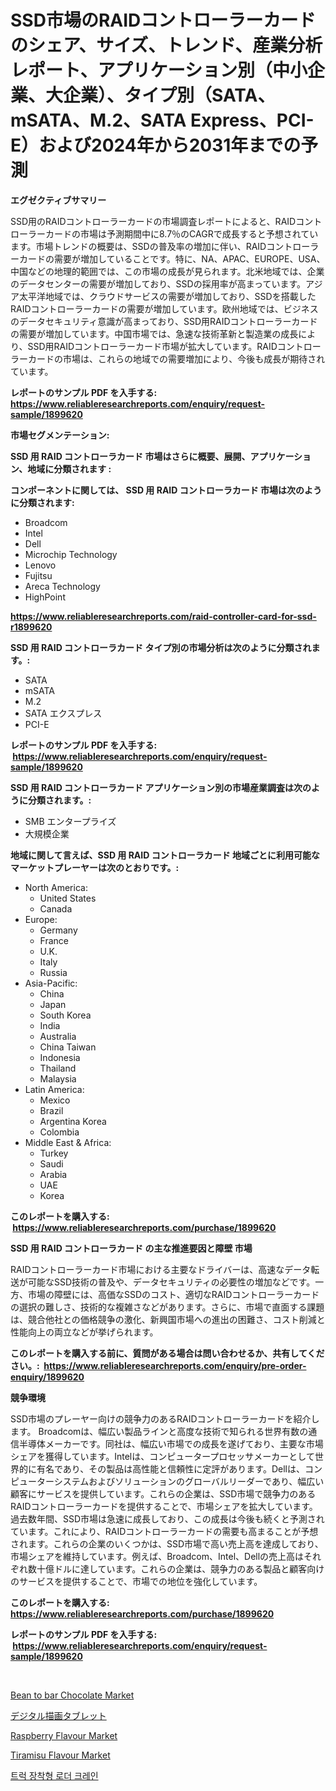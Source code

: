 <p><h1>SSD市場のRAIDコントローラーカードのシェア、サイズ、トレンド、産業分析レポート、アプリケーション別（中小企業、大企業）、タイプ別（SATA、mSATA、M.2、SATA Express、PCI-E）および2024年から2031年までの予測</h1></p><p><strong>エグゼクティブサマリー</strong></p>
<p><p>SSD用のRAIDコントローラーカードの市場調査レポートによると、RAIDコントローラーカードの市場は予測期間中に8.7％のCAGRで成長すると予想されています。市場トレンドの概要は、SSDの普及率の増加に伴い、RAIDコントローラーカードの需要が増加していることです。特に、NA、APAC、EUROPE、USA、中国などの地理的範囲では、この市場の成長が見られます。北米地域では、企業のデータセンターの需要が増加しており、SSDの採用率が高まっています。アジア太平洋地域では、クラウドサービスの需要が増加しており、SSDを搭載したRAIDコントローラーカードの需要が増加しています。欧州地域では、ビジネスのデータセキュリティ意識が高まっており、SSD用RAIDコントローラーカードの需要が増加しています。中国市場では、急速な技術革新と製造業の成長により、SSD用RAIDコントローラーカード市場が拡大しています。RAIDコントローラーカードの市場は、これらの地域での需要増加により、今後も成長が期待されています。</p></p>
<p><strong>レポートのサンプル PDF を入手する: <a href="https://www.reliableresearchreports.com/enquiry/request-sample/1899620">https://www.reliableresearchreports.com/enquiry/request-sample/1899620</a></strong></p>
<p><strong>市場セグメンテーション:</strong></p>
<p><strong> SSD 用 RAID コントローラカード 市場はさらに概要、展開、アプリケーション、地域に分類されます :</strong></p>
<p><strong>コンポーネントに関しては、 SSD 用 RAID コントローラカード 市場は次のように分類されます: &nbsp;</strong></p>
<p><ul><li>Broadcom</li><li>Intel</li><li>Dell</li><li>Microchip Technology</li><li>Lenovo</li><li>Fujitsu</li><li>Areca Technology</li><li>HighPoint</li></ul></p>
<p><strong><a href="https://www.reliableresearchreports.com/raid-controller-card-for-ssd-r1899620">https://www.reliableresearchreports.com/raid-controller-card-for-ssd-r1899620</a></strong></p>
<p><strong> SSD 用 RAID コントローラカード タイプ別の市場分析は次のように分類されます。:</strong></p>
<p><ul><li>SATA</li><li>mSATA</li><li>M.2</li><li>SATA エクスプレス</li><li>PCI-E</li></ul></p>
<p><strong>レポートのサンプル PDF を入手する: &nbsp;<a href="https://www.reliableresearchreports.com/enquiry/request-sample/1899620">https://www.reliableresearchreports.com/enquiry/request-sample/1899620</a></strong></p>
<p><strong> SSD 用 RAID コントローラカード アプリケーション別の市場産業調査は次のように分類されます。:</strong></p>
<p><ul><li>SMB エンタープライズ</li><li>大規模企業</li></ul></p>
<p><strong>地域に関して言えば、SSD 用 RAID コントローラカード 地域ごとに利用可能なマーケットプレーヤーは次のとおりです。:</strong></p>
<p><ul>
    <li>
        North America:
        <ul>
            <li>United States</li>
            <li>Canada</li>
        </ul>
    </li>
    <li>
        Europe:
        <ul>
            <li>Germany</li>
            <li>France</li>
            <li>U.K.</li>
            <li>Italy</li>
            <li>Russia</li>
        </ul>
    </li>
    <li>
        Asia-Pacific:
        <ul>
            <li>China</li>
            <li>Japan</li>
            <li>South Korea</li>
            <li>India</li>
            <li>Australia</li>
            <li>China Taiwan</li>
            <li>Indonesia</li>
            <li>Thailand</li>
            <li>Malaysia</li>
        </ul>
    </li>
    <li>
        Latin America:
        <ul>
            <li>Mexico</li>
            <li>Brazil</li>
            <li>Argentina Korea</li>
            <li>Colombia</li>
        </ul>
    </li>
    <li>
        Middle East & Africa:
        <ul>
            <li>Turkey</li>
            <li>Saudi</li>
            <li>Arabia</li>
            <li>UAE</li>
            <li>Korea</li>
        </ul>
    </li>
    </ul></p>
<p><strong>このレポートを購入する: &nbsp;<a href="https://www.reliableresearchreports.com/purchase/1899620">https://www.reliableresearchreports.com/purchase/1899620</a></strong></p>
<p><strong>SSD 用 RAID コントローラカード の主な推進要因と障壁 市場</strong></p>
<p><p>RAIDコントローラーカード市場における主要なドライバーは、高速なデータ転送が可能なSSD技術の普及や、データセキュリティの必要性の増加などです。一方、市場の障壁には、高価なSSDのコスト、適切なRAIDコントローラーカードの選択の難しさ、技術的な複雑さなどがあります。さらに、市場で直面する課題は、競合他社との価格競争の激化、新興国市場への進出の困難さ、コスト削減と性能向上の両立などが挙げられます。</p></p>
<p><strong>このレポートを購入する前に、質問がある場合は問い合わせるか、共有してください。:&nbsp; <a href="https://www.reliableresearchreports.com/enquiry/pre-order-enquiry/1899620">https://www.reliableresearchreports.com/enquiry/pre-order-enquiry/1899620</a></strong></p>
<p><strong>競争環境</strong></p>
<p><p>SSD市場のプレーヤー向けの競争力のあるRAIDコントローラーカードを紹介します。 Broadcomは、幅広い製品ラインと高度な技術で知られる世界有数の通信半導体メーカーです。同社は、幅広い市場での成長を遂げており、主要な市場シェアを獲得しています。Intelは、コンピュータープロセッサメーカーとして世界的に有名であり、その製品は高性能と信頼性に定評があります。Dellは、コンピューターシステムおよびソリューションのグローバルリーダーであり、幅広い顧客にサービスを提供しています。これらの企業は、SSD市場で競争力のあるRAIDコントローラーカードを提供することで、市場シェアを拡大しています。過去数年間、SSD市場は急速に成長しており、この成長は今後も続くと予測されています。これにより、RAIDコントローラーカードの需要も高まることが予想されます。これらの企業のいくつかは、SSD市場で高い売上高を達成しており、市場シェアを維持しています。例えば、Broadcom、Intel、Dellの売上高はそれぞれ数十億ドルに達しています。これらの企業は、競争力のある製品と顧客向けのサービスを提供することで、市場での地位を強化しています。</p></p>
<p><strong>このレポートを購入する: &nbsp; <a href="https://www.reliableresearchreports.com/purchase/1899620">https://www.reliableresearchreports.com/purchase/1899620</a></strong></p>
<p><strong>レポートのサンプル PDF を入手する: &nbsp;<a href="https://www.reliableresearchreports.com/enquiry/request-sample/1899620">https://www.reliableresearchreports.com/enquiry/request-sample/1899620</a></strong><strong></strong></p>
<p>&nbsp;</p>
<p><p><a href="https://issuu.com/reportprime-2/docs/bean-to-bar-chocolate-market-size-2_c885f5ed819e2e">Bean to bar Chocolate Market</a></p><p><a href="https://github.com/SantosDicki04/Market-Research-Report-List-2/blob/main/5948721112959.md">デジタル描画タブレット</a></p><p><a href="https://github.com/dimitrishawkinswaynenp91rgz/Market-Research-Report-List-3/blob/main/raspberry-flavour-market.md">Raspberry Flavour Market</a></p><p><a href="https://github.com/gladysalidde/Market-Research-Report-List-1/blob/main/tiramisu-flavour-market.md">Tiramisu Flavour Market</a></p><p><a href="https://github.com/lzrvbyqzftro57/Market-Research-Report-List-2/blob/main/8810995110678.md">트럭 장착형 로더 크레인</a></p></p>